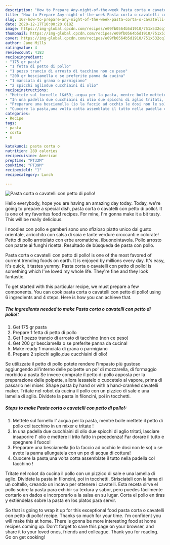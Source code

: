 ```yaml
---
description: "How to Prepare Any-night-of-the-week Pasta corta o cavatelli con petto di pollo!"
title: "How to Prepare Any-night-of-the-week Pasta corta o cavatelli con petto di pollo!"
slug: 167-how-to-prepare-any-night-of-the-week-pasta-corta-o-cavatelli-con-petto-di-pollo
date: 2020-12-17T10:00:20.018Z
image: https://img-global.cpcdn.com/recipes/e09fb0564b5d1910/751x532cq70/pasta-corta-o-cavatelli-con-petto-di-pollo-recipe-main-photo.jpg
thumbnail: https://img-global.cpcdn.com/recipes/e09fb0564b5d1910/751x532cq70/pasta-corta-o-cavatelli-con-petto-di-pollo-recipe-main-photo.jpg
cover: https://img-global.cpcdn.com/recipes/e09fb0564b5d1910/751x532cq70/pasta-corta-o-cavatelli-con-petto-di-pollo-recipe-main-photo.jpg
author: Jane Mills
ratingvalue: 4
reviewcount: 4183
recipeingredient:
- "175 gr pasta"
- "1 fetta di petto di pollo"
- "1 pezzo trancio di arrosto di tacchino non ce peso"
- "200 gr besciamella o se preferite panna da cucina"
- "1 manciata di grana o parmigiano"
- "2 spicchi agliodue cucchiaini di olio"
recipeinstructions:
- "Mettete sul fornello l&#39; acqua per la pasta, mentre bolle mettete il petto di pollo col tacchino in un mixer e tritate !"
- "In una padella due cucchiaini di olio due spicchi di aglio tritati, lasciare insaporire l&#39; olio e mettere il trito fatto in precedenza! Far dorare il tutto e spegnere il fuoco!"
- "Preparare una besciamella (io la faccio ad occhio le dosi non le so) o se avete la panna allungatela con un po di acqua di cottura!"
- "Cuocere la pasta,una volta cotta assemblate il tutto nella padella col tacchino !"
categories:
- Recipe
tags:
- pasta
- corta
- o

katakunci: pasta corta o 
nutrition: 289 calories
recipecuisine: American
preptime: "PT32M"
cooktime: "PT39M"
recipeyield: "1"
recipecategory: Lunch

---
```



![Pasta corta o cavatelli con petto di pollo!](https://img-global.cpcdn.com/recipes/e09fb0564b5d1910/751x532cq70/pasta-corta-o-cavatelli-con-petto-di-pollo-recipe-main-photo.jpg)

Hello everybody, hope you are having an amazing day today. Today, we're going to prepare a special dish, pasta corta o cavatelli con petto di pollo!. It is one of my favorites food recipes. For mine, I'm gonna make it a bit tasty. This will be really delicious.

I noodles con pollo e gamberi sono uno sfizioso piatto unico dal gusto orientale, arricchito con salsa di soia e tante verdure croccanti e colorate! Petto di pollo arrotolato con erbe aromatiche. ilbuonointavola. Pollo arrosto con patate ai funghi ricetta. Resultado de búsqueda de pasta con pollo.

Pasta corta o cavatelli con petto di pollo! is one of the most favored of current trending foods on earth. It is enjoyed by millions every day. It's easy, it's quick, it tastes yummy. Pasta corta o cavatelli con petto di pollo! is something which I've loved my whole life. They're fine and they look fantastic.


To get started with this particular recipe, we must prepare a few components. You can cook pasta corta o cavatelli con petto di pollo! using 6 ingredients and 4 steps. Here is how you can achieve that.

<!--inarticleads1-->

##### The ingredients needed to make Pasta corta o cavatelli con petto di pollo!:

1. Get 175 gr pasta
1. Prepare 1 fetta di petto di pollo
1. Get 1 pezzo trancio di arrosto di tacchino (non ce peso)
1. Get 200 gr besciamella o se preferite panna da cucina!
1. Make ready 1 manciata di grana o parmigiano
1. Prepare 2 spicchi aglio,due cucchiaini di olio!


Se utilizzate il petto di pollo potete rendere l&#39;impasto più gustoso aggiungendo all&#39;interno delle polpette un po&#39; di mozzarella, di formaggio morbido a pasta Se invece comprate il petto di pollo apposta per la preparazione delle polpette, allora lessatelo o cuocetelo al vapore, prima di passarlo nel mixer. Shape pasta by hand or with a hand-cranked cavatelli maker. Tritate nel robot da cucina il pollo con un pizzico di sale e una lamella di aglio. Dividete la pasta in filoncini, poi in tocchetti. 

<!--inarticleads2-->

##### Steps to make Pasta corta o cavatelli con petto di pollo!:

1. Mettete sul fornello l&#39; acqua per la pasta, mentre bolle mettete il petto di pollo col tacchino in un mixer e tritate !
1. In una padella due cucchiaini di olio due spicchi di aglio tritati, lasciare insaporire l&#39; olio e mettere il trito fatto in precedenza! Far dorare il tutto e spegnere il fuoco!
1. Preparare una besciamella (io la faccio ad occhio le dosi non le so) o se avete la panna allungatela con un po di acqua di cottura!
1. Cuocere la pasta,una volta cotta assemblate il tutto nella padella col tacchino !


Tritate nel robot da cucina il pollo con un pizzico di sale e una lamella di aglio. Dividete la pasta in filoncini, poi in tocchetti. Strisciateli con la lama di un coltello, creando un incavo per ottenere i cavatelli. Esta receta sirve el pollo sobre la pasta para exhibir su textura y sabor, pero puedes fácilmente cortarlo en dados e incorporarlo a la salsa en su lugar. Corta el pollo en tiras y extiéndelas sobre la pasta en los platos para servir. 

So that is going to wrap it up for this exceptional food pasta corta o cavatelli con petto di pollo! recipe. Thanks so much for your time. I'm confident you will make this at home. There is gonna be more interesting food at home recipes coming up. Don't forget to save this page on your browser, and share it to your loved ones, friends and colleague. Thank you for reading. Go on get cooking!

